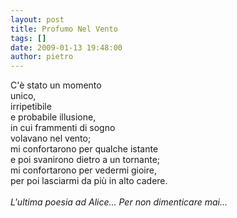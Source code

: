 ```yaml
---
layout: post
title: Profumo Nel Vento
tags: []
date: 2009-01-13 19:48:00
author: pietro
---
```

C'è stato un momento<br/>unico,<br/>irripetibile<br/>e probabile illusione,<br/>in cui frammenti di sogno<br/>volavano nel vento;<br/>mi confortarono per qualche istante<br/>e poi svanirono dietro a un tornante;<br/>mi confortarono per vedermi gioire,<br/>per poi lasciarmi da più in alto cadere.<br/><br/><span style="font-style: italic">L'ultima poesia ad Alice... Per non dimenticare mai...</span>
